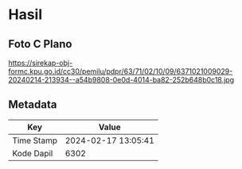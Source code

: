 # Hasil

## Foto C Plano

https://sirekap-obj-formc.kpu.go.id/cc30/pemilu/pdpr/63/71/02/10/09/6371021009029-20240214-213934--a54b9808-0e0d-4014-ba82-252b648b0c18.jpg


## Metadata

| Key        | Value               |
| ---------- | ------------------- |
| Time Stamp | 2024-02-17 13:05:41 |
| Kode Dapil | 6302                |



